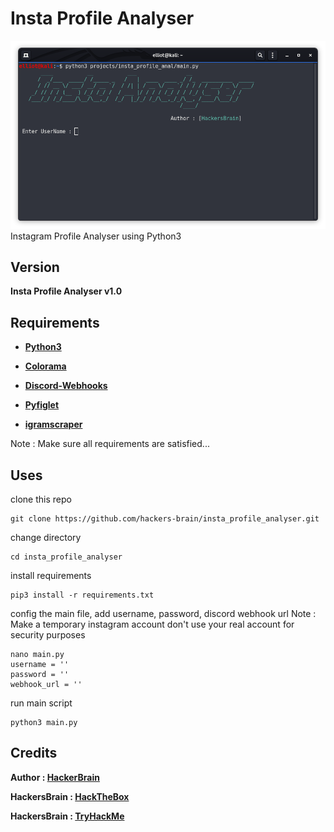 # Insta Profile Analyser
![Insta Profile Analyser](https://github.com/hackers-brain/insta_profile_analyser/blob/master/insta_profile_analyser.png)
Instagram Profile Analyser using Python3
## Version
**Insta Profile Analyser v1.0**
## Requirements
* **[Python3](https://www.python.org/downloads/)**

* **[Colorama](https://pypi.org/project/colorama/)**

* **[Discord-Webhooks](https://pypi.org/project/discord-webhook/)**

* **[Pyfiglet](https://pypi.org/project/pyfiglet/0.7/)**

* **[igramscraper](https://pypi.org/project/igramscraper/)**

Note : Make sure all requirements are satisfied...

## Uses
clone this repo
```
git clone https://github.com/hackers-brain/insta_profile_analyser.git
```
change directory
```
cd insta_profile_analyser
```
install requirements
```
pip3 install -r requirements.txt
```
config the main file, add username, password, discord webhook url 
    Note : Make a temporary instagram account don't use your real account for security purposes
```
nano main.py
username = ''
password = ''
webhook_url = ''
```
run main script
```
python3 main.py
```
## Credits
**Author : [HackerBrain](https://github.com/hackers-brain/)**

**HackersBrain : [HackTheBox](https://www.hackthebox.eu/profile/303514)**

**HackersBrain : [TryHackMe](https://tryhackme.com/p/hackersbrain)**
